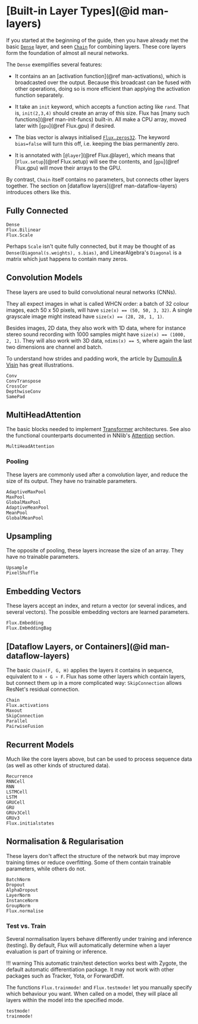 # [Built-in Layer Types](@id man-layers)

If you started at the beginning of the guide, then you have already met the
basic [`Dense`](@ref) layer, and seen [`Chain`](@ref) for combining layers.
These core layers form the foundation of almost all neural networks.

The `Dense` exemplifies several features:

* It contains an an [activation function](@ref man-activations), which is broadcasted over the output. Because this broadcast can be fused with other operations, doing so is more efficient than applying the activation function separately.

* It take an `init` keyword, which accepts a function acting like `rand`. That is, `init(2,3,4)` should create an array of this size. Flux has [many such functions](@ref man-init-funcs) built-in. All make a CPU array, moved later with [`gpu`](@ref Flux.gpu) if desired.

* The bias vector is always initialised [`Flux.zeros32`](@ref). The keyword `bias=false` will turn this off, i.e. keeping the bias permanently zero.

* It is annotated with [`@layer`](@ref Flux.@layer), which means that [`Flux.setup`](@ref Flux.setup) will see the contents, and [`gpu`](@ref Flux.gpu) will move their arrays to the GPU.

By contrast, `Chain` itself contains no parameters, but connects other layers together.
The section on [dataflow layers](@ref man-dataflow-layers) introduces others like this.

## Fully Connected

```@docs
Dense
Flux.Bilinear
Flux.Scale
```

Perhaps `Scale` isn't quite fully connected, but it may be thought of as `Dense(Diagonal(s.weights), s.bias)`, and LinearAlgebra's `Diagonal` is a matrix which just happens to contain many zeros.


## Convolution Models

These layers are used to build convolutional neural networks (CNNs).

They all expect images in what is called WHCN order: a batch of 32 colour images, each 50 x 50 pixels, will have `size(x) == (50, 50, 3, 32)`. A single grayscale image might instead have `size(x) == (28, 28, 1, 1)`.

Besides images, 2D data, they also work with 1D data, where for instance stereo sound recording with 1000 samples might have `size(x) == (1000, 2, 1)`. They will also work with 3D data, `ndims(x) == 5`, where again the last two dimensions are channel and batch.

To understand how strides and padding work, the article by [Dumoulin & Visin](https://arxiv.org/abs/1603.07285) has great illustrations.

```@docs
Conv
ConvTranspose
CrossCor
DepthwiseConv
SamePad
```

## MultiHeadAttention

The basic blocks needed to implement [Transformer](https://arxiv.org/abs/1706.03762) architectures. See also the functional counterparts
documented in NNlib's [Attention](@ref) section.

```@docs
MultiHeadAttention
```

### Pooling

These layers are commonly used after a convolution layer, and reduce the size of its output. They have no trainable parameters.

```@docs
AdaptiveMaxPool
MaxPool
GlobalMaxPool
AdaptiveMeanPool
MeanPool
GlobalMeanPool
```

## Upsampling

The opposite of pooling, these layers increase the size of an array. They have no trainable parameters.

```@docs
Upsample
PixelShuffle
```

## Embedding Vectors

These layers accept an index, and return a vector (or several indices, and several vectors). The possible embedding vectors are learned parameters.

```@docs
Flux.Embedding
Flux.EmbeddingBag
```

## [Dataflow Layers, or Containers](@id man-dataflow-layers)

The basic `Chain(F, G, H)` applies the layers it contains in sequence, equivalent to `H ∘ G ∘ F`. Flux has some other layers which contain layers, but connect them up in a more complicated way: `SkipConnection` allows ResNet's residual connection.

```@docs
Chain
Flux.activations
Maxout
SkipConnection
Parallel
PairwiseFusion
```

## Recurrent Models

Much like the core layers above, but can be used to process sequence data (as well as other kinds of structured data).

```@docs
Recurrence
RNNCell
RNN
LSTMCell
LSTM
GRUCell
GRU
GRUv3Cell
GRUv3
Flux.initialstates
```

## Normalisation & Regularisation

These layers don't affect the structure of the network but may improve training times or reduce overfitting. Some of them contain trainable parameters, while others do not.

```@docs
BatchNorm
Dropout
AlphaDropout
LayerNorm
InstanceNorm
GroupNorm
Flux.normalise
```

### Test vs. Train

Several normalisation layers behave differently under training and inference (testing). By default, Flux will automatically determine when a layer evaluation is part of training or inference.

!!! warning
    This automatic train/test detection works best with Zygote, the default
    automatic differentiation package. It may not work with other packages
    such as Tracker, Yota, or ForwardDiff.

The functions `Flux.trainmode!` and `Flux.testmode!` let you manually specify which behaviour you want. When called on a model, they will place all layers within the model into the specified mode.

```@docs
testmode!
trainmode!
```
